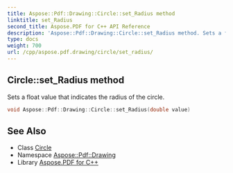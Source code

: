 ```yaml
---
title: Aspose::Pdf::Drawing::Circle::set_Radius method
linktitle: set_Radius
second_title: Aspose.PDF for C++ API Reference
description: 'Aspose::Pdf::Drawing::Circle::set_Radius method. Sets a float value that indicates the radius of the circle in C++.'
type: docs
weight: 700
url: /cpp/aspose.pdf.drawing/circle/set_radius/
---
```

## Circle::set_Radius method


Sets a float value that indicates the radius of the circle.

```cpp
void Aspose::Pdf::Drawing::Circle::set_Radius(double value)
```

## See Also

* Class [Circle](../)
* Namespace [Aspose::Pdf::Drawing](../../)
* Library [Aspose.PDF for C++](../../../)
